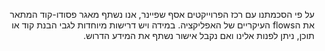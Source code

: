 <p dir='rtl' align='right'>על פי הסכמתנו עם רכז הפרוייקטים אסף שפיינר, אנו נשתף מאגר פסודו-קוד המתאר את הflows העיקריים של האפליקציה. במידה ויש דרישות מיוחדות לגבי הבנת קוד או תוכן, ניתן לפנות אלינו ואם נקבל אישור נשתף את המידע הדרוש.</p>
